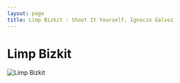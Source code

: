 ```yaml
---
layout: page
title: Limp Bizkit : Shoot It Yourself, Ignacio Galvez
---
```


# Limp Bizkit

![Limp Bizkit](http://assets.farmhouse.co/publishing/1-shoot-it-yourself/images/limp-bizkit-1.jpg)
